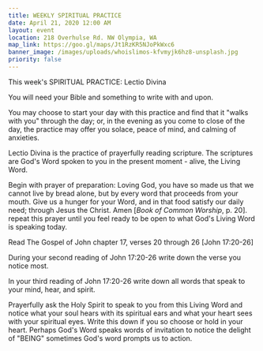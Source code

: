 ```yaml
---
title: WEEKLY SPIRITUAL PRACTICE
date: April 21, 2020 12:00 AM
layout: event
location: 218 Overhulse Rd. NW Olympia, WA
map_link: https://goo.gl/maps/Jt1RzKR5NJoPkWxc6
banner_image: /images/uploads/whoislimos-kfvmyjk6hz8-unsplash.jpg
priority: false
---
```

This week's SPIRITUAL PRACTICE: Lectio Divina

You will need your Bible and something to write with and upon. 

You may choose to start your day with this practice and find that it "walks with you" through the day; or, in the evening as you come to close of the day, the practice may offer you solace, peace of mind, and calming of anxieties.

Lectio Divina is the practice of prayerfully reading scripture. The scriptures are God's Word spoken to you in the present moment - alive, the Living Word.

Begin with prayer of preparation: Loving God, you have so made us that we cannot live by bread alone, but by every word that proceeds from your mouth. Give us a hunger for your Word, and in that food satisfy our daily need; through Jesus the Christ. Amen [*Book of Common Worship*, p. 20]. repeat this prayer until you feel ready to be open to what God's Living Word is speaking today.

Read The Gospel of John chapter 17, verses 20 through 26 \[John 17:20-26]

During your second reading of John 17:20-26 write down the verse you notice most.

In your third reading of John 17:20-26 write down all words that speak to your mind, hear, and spirit.

Prayerfully ask the Holy Spirit to speak to you from this Living Word and notice what your soul hears with its spiritual ears and what your heart sees with your spiritual eyes. Write this down if you so choose or hold in your heart. Perhaps God's Word speaks words of invitation to notice the delight of "BEING" sometimes God's word prompts us to action.